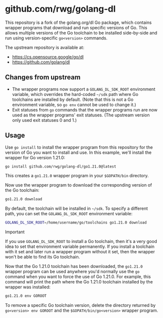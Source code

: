 # github.com/rwg/golang-dl

This repository is a fork of the golang.org/dl Go package, which contains
wrapper programs that download and run specific versions of Go. This allows
multiple versions of the Go toolchain to be installed side-by-side and run
using version-specific `go<version>` commands.

The upstream repository is available at:

- https://cs.opensource.google/go/dl
- https://github.com/golang/dl

## Changes from upstream

- The wrapper programs now support a `GOLANG_DL_SDK_ROOT` environment variable,
  which overrides the hard-coded `~/sdk` path where Go toolchains are installed
  by default. (Note that this is not a Go environment variable, so `go env`
  cannot be used to change it.)
- Exit statuses from `go` commands that the wrapper programs run are now used
  as the wrapper programs' exit statuses. (The upstream version only used exit
  statuses 0 and 1.)

## Usage

Use `go install` to install the wrapper program from this repository for the
version of Go you want to install and use. In this example, we'll install the
wrapper for Go version 1.21.0:

```sh
go install github.com/rwg/golang-dl/go1.21.0@latest
```

This creates a `go1.21.0` wrapper program in your `$GOPATH/bin` directory.

Now use the wrapper program to download the corresponding version of the Go
toolchain:

```sh
go1.21.0 download
```

By default, the toolchain will be installed in `~/sdk`. To specify a different
path, you can set the `GOLANG_DL_SDK_ROOT` environment variable:

```sh
GOLANG_DL_SDK_ROOT=/home/username/go/toolchains go1.21.0 download
```

> [!IMPORTANT]
> If you use `GOLANG_DL_SDK_ROOT` to install a Go toolchain, then it's a very
> good idea to set that environment variable permanently. If you install a
> toolchain with it set and later run a wrapper program without it set, then
> the wrapper won't be able to find its Go toolchain.

Now that the Go 1.21.0 toolchain has been downloaded, the `go1.21.0` wrapper
program can be used anywhere you'd normally use the `go` command when you want
to force the use of Go 1.21.0. For example, this command will print the path
where the Go 1.21.0 toolchain installed by the wrapper was installed:

```sh
go1.21.0 env GOROOT
```

To remove a specific Go toolchain version, delete the directory returned by
`go<version> env GOROOT` and the `$GOPATH/bin/go<version>` wrapper program.
